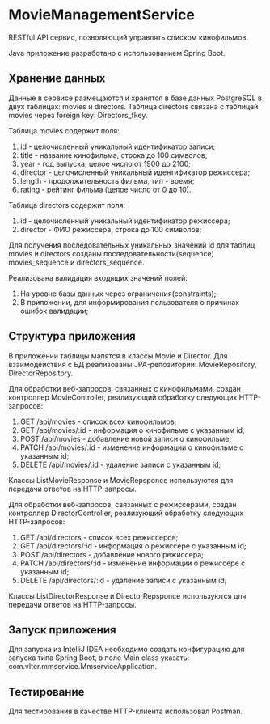 # MovieManagementService
RESTful API сервис, позволяющий управлять списком кинофильмов.

Java приложение разработано с использованием Spring Boot.
## Хранение данных
Данные в сервисе размещаются и хранятся в базе данных PostgreSQL в двух таблицах: movies и directors. Таблица directors связана с таблицей movies через foreign key: Directors_fkey. 

Таблица movies содержит поля:
1.	id - целочисленный уникальный идентификатор записи;
2.	title - название кинофильма, строка до 100 символов;
3.	year - год выпуска, целое число от 1900 до 2100;
4.	director - целочисленный уникальный идентификатор режиссера;
5.	length - продолжительность фильма, тип - время;
6.	rating - рейтинг фильма (целое число от 0 до 10).

Таблица directors содержит поля:
1.  id - целочисленный уникальный идентификатор режиссера;
2.	director - ФИО режиссера, строка до 100 символов;

Для получения последовательных уникальных значений id для таблиц movies и directors созданы последовательности(sequence) movies_sequence и directors_sequence.

Реализована валидация входящих значений полей:
1.  На уровне базы данных через ограничения(сonstraints);
2.  В приложении, для информирования пользователя о причинах ошибок валидации;

## Структура приложения
В приложении таблицы мапятся в классы Movie и Director. Для взаимодействия с БД реализованы JPA-репозитории: MovieRepository, DirectorRepository. 

Для обработки веб-запросов, связанных с кинофильмами, создан контроллер MovieController, реализующий обработку следующих HTTP-запросов:
1.  GET /api/movies - список всех кинофильмов;
2.  GET /api/movies/:id - информация о кинофильме с указанным id;
3.  POST /api/movies - добавление новой записи о кинофильме;
4.  PATCH /api/movies/:id - изменение информации о кинофильме с указанным id;
5.  DELETE /api/movies/:id - удаление записи с указанным id;

Классы ListMovieResponse и MovieRepsponce используются для передачи ответов на HTTP-запросы.

Для обработки веб-запросов, связанных с режиссерами, создан контроллер DirectorController, реализующий обработку следующих HTTP-запросов:
1.  GET /api/directors - список всех режиссеров;
2.  GET /api/directors/:id - информация о режиссере с указанным id;
3.  POST /api/directors - добавление нового режиссера;
4.  PATCH /api/directors/:id - изменение информации о режиссере с указанным id;
5.  DELETE /api/directors/:id - удаление записи с указанным id;

Классы ListDirectorResponse и DirectorRepsponce используются для передачи ответов на HTTP-запросы.

## Запуск приложения
Для запуска из IntelliJ IDEA необходимо создать конфигурацию для запуска типа Spring Boot, в поле Main class указать: com.vlter.mmservice.MmserviceApplication.

## Тестирование
Для тестирования в качестве HTTP-клиента использовал Postman.
